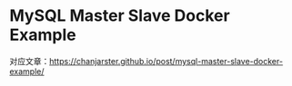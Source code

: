 # MySQL Master Slave Docker Example

对应文章：https://chanjarster.github.io/post/mysql-master-slave-docker-example/
